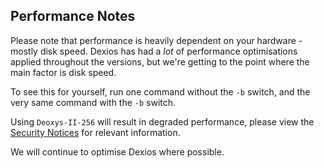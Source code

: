 ## Performance Notes

Please note that performance is heavily dependent on your hardware - mostly disk speed. Dexios has had a *lot* of performance optimisations applied throughout the versions, but we're getting to the point where the main factor is disk speed.

To see this for yourself, run one command without the `-b` switch, and the very same command with the `-b` switch.

Using `Deoxys-II-256` will result in degraded performance, please view the [Security Notices](../Introduction.md#security-notices) for relevant information.

We will continue to optimise Dexios where possible.
